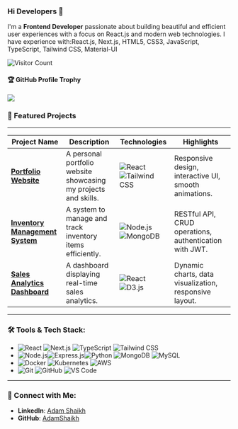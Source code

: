 ### Hi Developers 👋



I'm a **Frontend Developer** passionate about building beautiful and efficient user experiences with a focus on React.js and modern web technologies.
I have experience with:React.js, Next.js, HTML5, CSS3, JavaScript, TypeScript, Tailwind CSS, Material-UI


![Visitor Count](https://profile-counter.glitch.me/AdamShaikh/count.svg)

<div>
  <h4>🏆 GitHub Profile Trophy</h4>
  <a href="https://github.com/ryo-ma/github-profile-trophy">
    <img src="https://github-profile-trophy.vercel.app/?username=AdamShaikh"/>
  </a>
</div>

### 🚀 Featured Projects

---

| Project Name | Description | Technologies | Highlights |
|--------------|-------------|--------------|------------|
| **[Portfolio Website](https://github.com/AdamShaikh/portfolio)** | A personal portfolio website showcasing my projects and skills. | ![React](https://img.shields.io/badge/-React-61DAFB?logo=react&logoColor=white) ![Tailwind CSS](https://img.shields.io/badge/-Tailwind%20CSS-06B6D4?logo=tailwindcss&logoColor=white) | Responsive design, interactive UI, smooth animations. |
| **[Inventory Management System](https://github.com/AdamShaikh/inventory-system)** | A system to manage and track inventory items efficiently. | ![Node.js](https://img.shields.io/badge/-Node.js-339933?logo=node.js&logoColor=white) ![MongoDB](https://img.shields.io/badge/-MongoDB-47A248?logo=mongodb&logoColor=white) | RESTful API, CRUD operations, authentication with JWT. |
| **[Sales Analytics Dashboard](https://github.com/AdamShaikh/sales-dashboard)** | A dashboard displaying real-time sales analytics. | ![React](https://img.shields.io/badge/-React-61DAFB?logo=react&logoColor=white) ![D3.js](https://img.shields.io/badge/-D3.js-F9A03C?logo=d3.js&logoColor=white) | Dynamic charts, data visualization, responsive layout. |

---

### 🛠️ Tools & Tech Stack:
- ![React](https://img.shields.io/badge/-React-61DAFB?logo=react&logoColor=white) ![Next.js](https://img.shields.io/badge/-Next.js-000000?logo=next.js&logoColor=white) ![TypeScript](https://img.shields.io/badge/-TypeScript-3178C6?logo=typescript&logoColor=white) ![Tailwind CSS](https://img.shields.io/badge/-Tailwind%20CSS-06B6D4?logo=tailwindcss&logoColor=white)
- ![Node.js](https://img.shields.io/badge/-Node.js-339933?logo=node.js&logoColor=white)![Express.js](https://img.shields.io/badge/-Express.js-000000?logo=express&logoColor=white)![Python](https://img.shields.io/badge/-Python-306998?logo=python&logoColor=white) ![MongoDB](https://img.shields.io/badge/-MongoDB-47A248?logo=mongodb&logoColor=white) ![MySQL](https://img.shields.io/badge/-MySQL-4479A1?logo=mysql&logoColor=white)
- ![Docker](https://img.shields.io/badge/-Docker-2496ED?logo=docker&logoColor=white) ![Kubernetes](https://img.shields.io/badge/-Kubernetes-326CE5?logo=kubernetes&logoColor=white) ![AWS](https://img.shields.io/badge/-AWS-232F3E?logo=amazonaws&logoColor=white)
- ![Git](https://img.shields.io/badge/-Git-F05032?logo=git&logoColor=white) ![GitHub](https://img.shields.io/badge/-GitHub-181717?logo=github&logoColor=white) ![VS Code](https://img.shields.io/badge/-VS%20Code-007ACC?logo=visual-studio-code&logoColor=white)
---
### 🌟 Connect with Me:
- **LinkedIn**: [Adam Shaikh](https://www.linkedin.com/in/adamshaikh)
- **GitHub**: [AdamShaikh](https://github.com/AdamShaikh)
